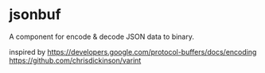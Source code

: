 jsonbuf
======

A component for encode & decode JSON data to binary.

inspired by 
https://developers.google.com/protocol-buffers/docs/encoding
https://github.com/chrisdickinson/varint

